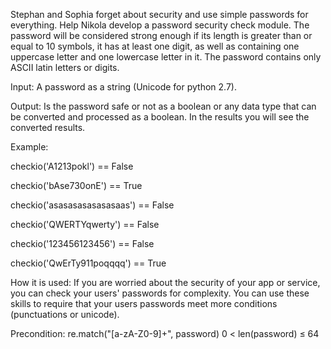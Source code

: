 Stephan and Sophia forget about security and use simple passwords for everything. Help Nikola develop a password security check module. The password will be considered strong enough if its length is greater than or equal to 10 symbols, it has at least one digit, as well as containing one uppercase letter and one lowercase letter in it. The password contains only ASCII latin letters or digits.

Input: A password as a string (Unicode for python 2.7).

Output: Is the password safe or not as a boolean or any data type that can be converted and processed as a boolean. In the results you will see the converted results.

Example:

checkio('A1213pokl') == False

checkio('bAse730onE') == True

checkio('asasasasasasasaas') == False

checkio('QWERTYqwerty') == False

checkio('123456123456') == False

checkio('QwErTy911poqqqq') == True



How it is used: If you are worried about the security of your app or service, you can check your users' passwords for complexity. You can use these skills to require that your users passwords meet more conditions (punctuations or unicode).

Precondition:
re.match("[a-zA-Z0-9]+", password)
0 < len(password) ≤ 64 